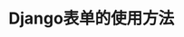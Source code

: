 <!--
 * @Author: your name
 * @Date: 2021-06-24 15:26:32
 * @LastEditTime: 2021-06-24 15:26:32
 * @LastEditors: Please set LastEditors
 * @Description: In User Settings Edit
 * @FilePath: \django-lession\lession5\5-2_Django表单的使用方法.md
-->
# Django表单的使用方法  